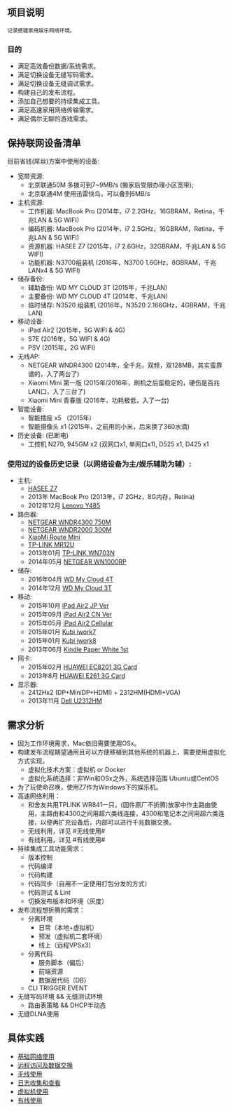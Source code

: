 ## 项目说明

    记录搭建家用娱乐网络环境。

### 目的

- 满足高效备份数据/系统需求。
- 满足切换设备无缝写码需求。
- 满足切换设备无缝调试需求。
- 构建自己的发布流程。
- 添加自己想要的持续集成工具。
- 满足高速家用网络传输需求。
- 满足偶尔无聊的游戏需求。

## 保持联网设备清单

目前省钱(屌丝)方案中使用的设备:

- 宽带资源:
    - 北京联通50M   多拨可到7~9MB/s (搬家后受限办理小区宽带);
    - 北京联通4M    使用迅雷快鸟，可以叠到6MB/s
- 主机资源:
    - 工作机器: MacBook Pro (2014年，i7 2.2GHz，16GBRAM，Retina，千兆LAN & 5G WIFI)
    - 编码机器: MacBook Pro (2014年，i7 2.5GHz，16GBRAM，Retina，千兆LAN & 5G WIFI)
    - 资源机器: HASEE Z7    (2015年，i7 2.6GHz，32GBRAM，千兆LAN & 5G WIFI)
    - 功能机器: N3700组装机  (2016年，N3700 1.6GHz，8GBRAM，千兆LANx4 & 5G WIFI)
- 储存备份:
    - 辅助备份: WD MY CLOUD 3T (2015年，千兆LAN)
    - 主要备份: WD MY CLOUD 4T (2014年，千兆LAN)
    - 临时储存: N3520 组装机 (2016年，N3520 2.166GHz，4GBRAM，千兆LAN)
- 移动设备:
    - iPad Air2     (2015年，5G WIFI & 4G)
    - S7E           (2016年，5G WIFI & 4G)
    - PSV           (2015年，2G WIFI)
- 无线AP:
    - NETGEAR WNDR4300  (2014年，全千兆，双频，双128MB，其实蛮靠谱的，入了两台了)
    - Xiaomi Mini 第一版 (2015年/2016年，刷机之后蛮稳定的，硬伤是百兆LAN口，入了三台了)
    - Xiaomi Mini 青春版 (2016年，功耗极低，入了一台)
- 智能设备:
    - 智能插座 x5       （2015年）
    - 智能摄像头 x1      (2015年，之前用的小米，后来换了360水滴)
- 历史设备: (已断电)
    - 工控机 N270, 945GM x2 (双网口x1, 单网口x1), D525 x1, D425 x1

### 使用过的设备历史记录（以网络设备为主/娱乐辅助为辅）:

- 主机:
    - [HASEE Z7](./devices/HASEE-Z78172R2.md)
    - 2013年 MacBook Pro (2013年，i7 2GHz，8G内存，Retina)
    - 2012年12月 [Lenovo Y485](./devices/Lenovo-Y485.md)
- 路由器:
    - [NETGEAR WNDR4300 750M](./devices/NetGear-WNDR4300.md)
    - [NETGEAR WNDR2000 300M](./devices/NetGear-WNR2000.md)
    - [XiaoMi Route Mini](./devices/XiaoMi-Route-Mini.md)
    - [TP-LINK MR12U](./devices/TP-LINK-MR12U.md)
    - 2013年01月 [TP-LINK WN703N](./devices/TP-LINK-WR703N.md)
    - 2014年05月 [NETGEAR WN1000RP](./devices/NetGear-WN1000RP.md)
- 储存:
    - 2016年04月 [WD My Cloud 4T](./devices/WD-My-Cloud-4T.md)
    - 2014年12月 [WD My Cloud 3T](./devices/WD-My-Cloud-3T.md)
- 移动:
    - 2015年10月 [iPad Air2 JP Ver](./devices/iPad-Air2-JP.md)
    - 2015年09月 [iPad Air2 CN Ver](./devices/iPad-Air2-CN.md)
    - 2015年05月 [iPad Air2 Cellular](./devices/iPad-Air2-Cell.md)
    - 2015年01月 [Kubi iwork7](./devices/KB-iwork7.md)
    - 2015年01月 [Kubi iwork8](./devices/KB-iwork8.md)
    - 2013年06月 [Kindle Paper White 1st](./devices/Kindle-paper-white-1.md)
- 网卡:
    - 2015年02月 [HUAWEI EC8201 3G Card](./devices/HUAWEI-EC8201-3G-Card.md)
    - 2013年8月 [HUAWEI E261 3G Card](./devices/HUAWEI-E261-3G-Card.md)
- 显示器:
    - 2412Hx2 (DP+MiniDP+HDMI) + 2312HM(HDMI+VGA)
    - 2013年11月 [Dell U2312HM]()

## 需求分析

- 因为工作环境需求，Mac依旧需要使用OSx。
- 构建发布流程期望通用且可以方便移植到其他系统的机器上，需要使用虚拟化方式实现。
	- 虚拟化技术方案：虚拟机 or Docker
	- 虚拟化系统选择：非Win和OSx之外，系统选择范围 Ubuntu或CentOS
- 为了玩使命召唤，使用Z7作为Windows下的娱乐机。
- 高速网络利用：
	- 和舍友共用TPLINK WR841一只，(固件原厂不折腾)放家中作主路由使用，主路由和4300之间用超六类线连接，4300和笔记本之间用超六类连接，以便再扩充设备后，内部可以进行千兆数据交换。
	- 无线利用，详见 #无线使用#
	- 有线利用，详见 #有线使用#
- 持续集成工具功能需求：
	- 版本控制
	- 代码编译
	- 代码构建
	- 代码同步（自用不一定使用打包分发的方式）
	- 代码测试 & Lint
	- 切换发布版本和环境（灰度）
- 发布流程想折腾的需求：
	- 分离环境
		- 日常（本地+虚拟机）
		- 预发（虚拟机二套环境）
		- 线上（远程VPSx3）
	- 分离代码
		- 服务脚本（偏后）
		- 前端资源
		- 数据层代码（DB）
	- CLI TRIGGER EVENT
- 无缝写码环境 && 无缝测试环境
	- 路由表策略 && DHCP半动态
- 无缝DLNA使用

## 具体实践

- [基础网络使用](network.md)
- [远程访问及数据交换](remote.md)
- [无线使用](wifi.md)
- [日志收集和查看](log.md)
- [虚拟机使用](vm.md)
- [有线使用](lan.md)
